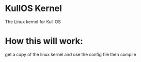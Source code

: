 # KullOS Kernel
The Linux kernel for Kull OS
# How this will work:
get a copy of the linux kernel and use the config file then compile
